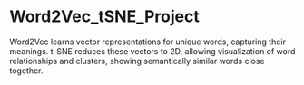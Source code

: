 # Word2Vec_tSNE_Project
Word2Vec learns vector representations for unique words, capturing their meanings. t-SNE reduces these vectors to 2D, allowing visualization of word relationships and clusters, showing semantically similar words close together.

